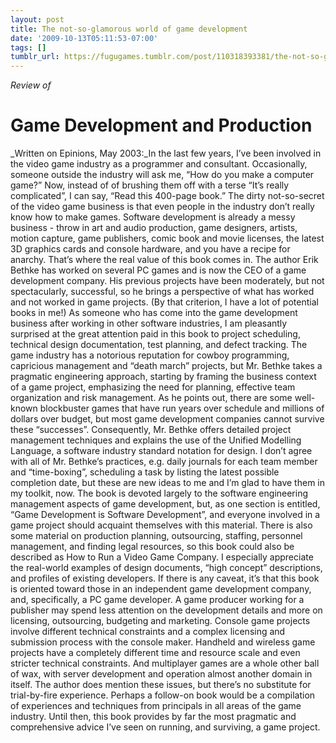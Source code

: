 ```yaml
---
layout: post
title: The not-so-glamorous world of game development
date: '2009-10-13T05:11:53-07:00'
tags: []
tumblr_url: https://fugugames.tumblr.com/post/110318393381/the-not-so-glamorous-world-of-game-development
---
```

_Review of_

# Game Development and Production
_Written on Epinions, May 2003:_In the last few years, I’ve been involved in the video game industry as a programmer and consultant. Occasionally, someone outside the industry will ask me, “How do you make a computer game?” Now, instead of of brushing them off with a terse “It’s really complicated”, I can say, “Read this 400-page book.” The dirty not-so-secret of the video game business is that even people in the industry don’t really know how to make games. Software development is already a messy business - throw in art and audio production, game designers, artists, motion capture, game publishers, comic book and movie licenses, the latest 3D graphics cards and console hardware, and you have a recipe for anarchy. That’s where the real value of this book comes in. The author Erik Bethke has worked on several PC games and is now the CEO of a game development company. His previous projects have been moderately, but not spectacularly, successful, so he brings a perspective of what has worked and not worked in game projects. (By that criterion, I have a lot of potential books in me!) As someone who has come into the game development business after working in other software industries, I am pleasantly surprised at the great attention paid in this book to project scheduling, technical design documentation, test planning, and defect tracking. The game industry has a notorious reputation for cowboy programming, capricious management and “death march” projects, but Mr. Bethke takes a pragmatic engineering approach, starting by framing the business context of a game project, emphasizing the need for planning, effective team organization and risk management. As he points out, there are some well-known blockbuster games that have run years over schedule and millions of dollars over budget, but most game development companies cannot survive these “successes”. Consequently, Mr. Bethke offers detailed project management techniques and explains the use of the Unified Modelling Language, a software industry standard notation for design. I don’t agree with all of Mr. Bethke’s practices, e.g. daily journals for each team member and “time-boxing”, scheduling a task by listing the latest possible completion date, but these are new ideas to me and I’m glad to have them in my toolkit, now. The book is devoted largely to the software engineering management aspects of game development, but, as one section is entitled, “Game Development is Software Development”, and everyone involved in a game project should acquaint themselves with this material. There is also some material on production planning, outsourcing, staffing, personnel management, and finding legal resources, so this book could also be described as How to Run a Video Game Company. I especially appreciate the real-world examples of design documents, “high concept” descriptions, and profiles of existing developers. If there is any caveat, it’s that this book is oriented toward those in an independent game development company, and, specifically, a PC game developer. A game producer working for a publisher may spend less attention on the development details and more on licensing, outsourcing, budgeting and marketing. Console game projects involve different technical constraints and a complex licensing and submission process with the console maker. Handheld and wireless game projects have a completely different time and resource scale and even stricter technical constraints. And multiplayer games are a whole other ball of wax, with server development and operation almost another domain in itself. The author does mention these issues, but there’s no substitute for trial-by-fire experience. Perhaps a follow-on book would be a compilation of experiences and techniques from principals in all areas of the game industry. Until then, this book provides by far the most pragmatic and comprehensive advice I’ve seen on running, and surviving, a game project.
